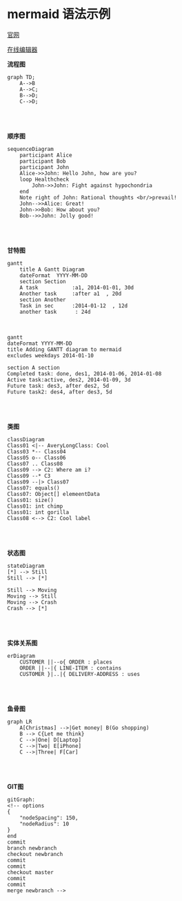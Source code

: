 # mermaid 语法示例

[官网](https://mermaid.js.org/)

[在线编辑器](https://mermaid-js.github.io/mermaid-live-editor/)


**流程图**
```mermaid
graph TD;
    A-->B
    A-->C;
    B-->D;
    C-->D;
```

<br><br>

**顺序图**
```mermaid
sequenceDiagram
	participant Alice
    participant Bob
    participant John
    Alice->>John: Hello John, how are you?
    loop Healthcheck
    	John->>John: Fight against hypochondria
    end
    Note right of John: Rational thoughts <br/>prevail!
    John-->>Alice: Great!
    John->>Bob: How about you?
    Bob-->>John: Jolly good!
```

<br><br>

**甘特图**
```mermaid  
gantt  
    title A Gantt Diagram  
    dateFormat  YYYY-MM-DD  
    section Section  
    A task           :a1, 2014-01-01, 30d  
    Another task     :after a1  , 20d  
    section Another  
    Task in sec      :2014-01-12  , 12d  
    another task      : 24d  
```

<br>

```mermaid
gantt
dateFormat YYYY-MM-DD
title Adding GANTT diagram to mermaid
excludes weekdays 2014-01-10

section A section
Completed task: done, des1, 2014-01-06, 2014-01-08
Active task:active, des2, 2014-01-09, 3d
Future task: des3, after des2, 5d
Future task2: des4, after des3, 5d
```

<br><br>

**类图**

```mermaid
classDiagram
Class01 <|-- AveryLongClass: Cool
Class03 *-- Class04
Class05 o-- Class06
Class07 .. Class08
Class09 --> C2: Where am i?
Class09 --* C3
Class09 --|> Class07
Class07: equals()
Class07: Object[] elemeentData
Class01: size()
Class01: int chimp
Class01: int gorilla
Class08 <--> C2: Cool label
```

<br><br>

**状态图**

```mermaid
stateDiagram
[*] --> Still
Still --> [*]

Still --> Moving
Moving --> Still
Moving --> Crash
Crash --> [*]
```

<br><br>

**实体关系图**

```mermaid
erDiagram
    CUSTOMER ||--o{ ORDER : places
    ORDER ||--|{ LINE-ITEM : contains
    CUSTOMER }|..|{ DELIVERY-ADDRESS : uses
```

<br><br>

**鱼骨图**

```mermaid
graph LR
    A[Christmas] -->|Get money| B(Go shopping)
    B --> C{Let me think}
    C -->|One| D[Laptop]
    C -->|Two| E[iPhone]
    C -->|Three| F[Car]
```

<br><br>

**GIT图**

```mermaid
gitGraph:
<!-- options
{
	"nodeSpacing": 150,
	"nodeRadius": 10
}
end
commit
branch newbranch
checkout newbranch
commit
commit
checkout master
commit
commit
merge newbranch -->
```